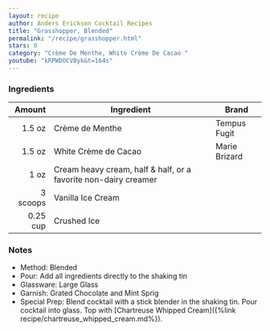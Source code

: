 ```yaml
---
layout: recipe
author: Anders Erickson Cocktail Recipes
title: "Grasshopper, Blended"
permalink: "/recipe/grasshopper.html"
stars: 0
category: "Crème De Menthe, White Crème De Cacao "
youtube: "kRPWDOCVByk&t=164s"
---
```


### Ingredients

| Amount  | Ingredient               | Brand               |
| -------: | --------------------------------------------------------------- | ------------- |
|   1.5 oz | Crème de Menthe                                                 | Tempus Fugit  |
|   1.5 oz | White Crème de Cacao                                            | Marie Brizard |
|     1 oz | Cream heavy cream, half & half, or a favorite non-dairy creamer |
| 3 scoops | Vanilla Ice Cream                                               |
| 0.25 cup | Crushed Ice                                                     |

### Notes

- Method: Blended
- Pour: Add all ingredients directly to the shaking tin
- Glassware: Large Glass
- Garnish: Grated Chocolate and Mint Sprig
- Special Prep: Blend cocktail with a stick blender in the shaking tin. Pour cocktail into glass. Top with [Chartreuse Whipped Cream]({%link recipe/chartreuse_whipped_cream.md%}).
